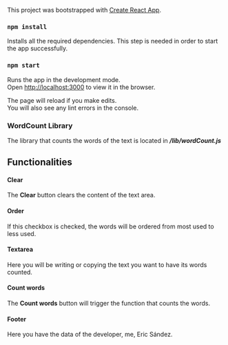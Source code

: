 This project was bootstrapped with [Create React App](https://github.com/facebook/create-react-app).

### `npm install`
Installs all the required dependencies. This step is needed in order to start the app successfully.

### `npm start`

Runs the app in the development mode.<br>
Open [http://localhost:3000](http://localhost:3000) to view it in the browser.

The page will reload if you make edits.<br>
You will also see any lint errors in the console.

### WordCount Library
The library that counts the words of the text is located in ***/lib/wordCount.js***

## Functionalities
#### Clear
The **Clear** button clears the content of the text area.

#### Order
If this checkbox is checked, the words will be ordered from most used to less used.

#### Textarea
Here you will be writing or copying the text you want to have its words counted.

#### Count words
The **Count words** button will trigger the function that counts the words.

#### Footer
Here you have the data of the developer, me, Eric Sández.